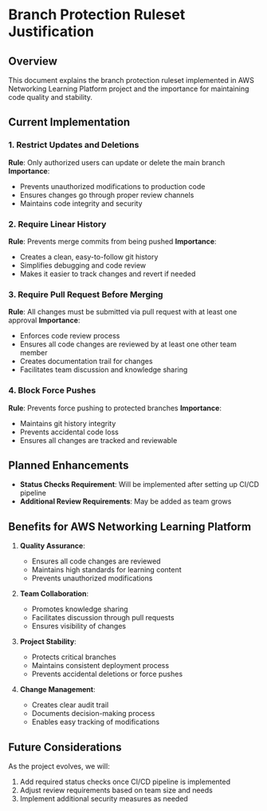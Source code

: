 # Branch Protection Ruleset Justification

## Overview
This document explains the branch protection ruleset implemented in  AWS Networking Learning Platform project and the importance for maintaining code quality and stability.

## Current Implementation

### 1. Restrict Updates and Deletions
**Rule**: Only authorized users can update or delete the main branch
**Importance**:
- Prevents unauthorized modifications to production code
- Ensures changes go through proper review channels
- Maintains code integrity and security

### 2. Require Linear History
**Rule**: Prevents merge commits from being pushed
**Importance**:
- Creates a clean, easy-to-follow git history
- Simplifies debugging and code review
- Makes it easier to track changes and revert if needed

### 3. Require Pull Request Before Merging
**Rule**: All changes must be submitted via pull request with at least one approval
**Importance**:
- Enforces code review process
- Ensures all code changes are reviewed by at least one other team member
- Creates documentation trail for changes
- Facilitates team discussion and knowledge sharing

### 4. Block Force Pushes
**Rule**: Prevents force pushing to protected branches
**Importance**:
- Maintains git history integrity
- Prevents accidental code loss
- Ensures all changes are tracked and reviewable

## Planned Enhancements
- **Status Checks Requirement**: Will be implemented after setting up CI/CD pipeline
- **Additional Review Requirements**: May be added as team grows

## Benefits for AWS Networking Learning Platform
1. **Quality Assurance**: 
   - Ensures all code changes are reviewed
   - Maintains high standards for learning content
   - Prevents unauthorized modifications

2. **Team Collaboration**: 
   - Promotes knowledge sharing
   - Facilitates discussion through pull requests
   - Ensures visibility of changes

3. **Project Stability**: 
   - Protects critical branches
   - Maintains consistent deployment process
   - Prevents accidental deletions or force pushes

4. **Change Management**: 
   - Creates clear audit trail
   - Documents decision-making process
   - Enables easy tracking of modifications

## Future Considerations
As the project evolves, we will:
1. Add required status checks once CI/CD pipeline is implemented
2. Adjust review requirements based on team size and needs
3. Implement additional security measures as needed
